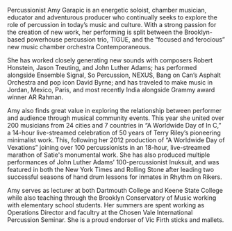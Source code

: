 Percussionist Amy Garapic is an energetic soloist, chamber musician, educator and adventurous producer who continually seeks to explore the role of percussion in today’s music and culture. With a strong passion for the creation of new work, her performing is split between the Brooklyn-based powerhouse percussion trio, TIGUE, and the “focused and ferocious” new music chamber orchestra Contemporaneous.  

She has worked closely generating new sounds with composers Robert Honstein, Jason Treuting, and John Luther Adams; has performed alongside Ensemble Signal, So Percussion, NEXUS, Bang on Can’s Asphalt Orchestra and pop icon David Byrne; and has traveled to make music in Jordan, Mexico, Paris, and most recently India alongside Grammy award winner AR Rahman.  

Amy also finds great value in exploring the relationship between performer and audience through musical community events.  This year she united over 200 musicians from 24 cities and 7 countries in “A Worldwide Day of In C,” a 14-hour live-streamed celebration of 50 years of Terry Riley’s pioneering minimalist work.  This, following her 2012 production of “A Worldwide Day of Vexations”  joining over 100 percussionists in an 18-hour, live-streamed marathon of Satie's monumental work.  She has also produced multiple performances of John Luther Adams’ 100-percussionist Inuksuit, and was featured in both the New York Times and Rolling Stone after leading two successful seasons of hand drum lessons for inmates in Rhythm on Rikers.  

Amy serves as lecturer at both Dartmouth College and Keene State College while also teaching through the Brooklyn Conservatory of Music working with elementary school students.  Her summers are spent working as Operations Director and facultry at the Chosen Vale International Percussion Seminar.  She is a proud endorser of Vic Firth sticks and mallets.
